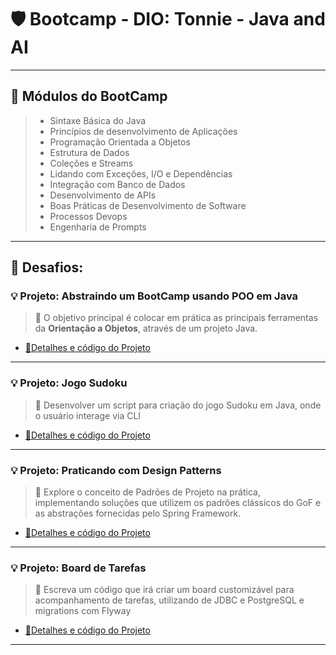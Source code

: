 # 🛡️ Bootcamp - DIO: Tonnie - Java and AI

---
## 🔖 Módulos do BootCamp 

> - Sintaxe Básica do Java
> - Princípios de desenvolvimento de Aplicações 
> - Programação Orientada a Objetos
> - Estrutura de Dados
> - Coleções e Streams
> - Lidando com Exceções, I/O e Dependências
> - Integração com Banco de Dados
> - Desenvolvimento de APIs
> - Boas Práticas de Desenvolvimento de Software
> - Processos Devops
> - Engenharia de Prompts

---

## 🎯 Desafios:

### 💡 Projeto: Abstraindo um BootCamp usando POO em Java 
>💎 O objetivo principal é colocar em prática  as principais ferramentas da **Orientação a Objetos**, através de um projeto Java.

- [🔗Detalhes e código do Projeto](./abstraindo-bootcamp/README.md)

---

### 💡 Projeto: Jogo Sudoku
>💎 Desenvolver um script para criação do jogo Sudoku em Java, onde o usuário interage via CLI


- [🔗Detalhes e código do Projeto](./sudoku-game/README.md)

---

### 💡 Projeto: Praticando com Design Patterns
>💎 Explore o conceito de Padrões de Projeto na prática, implementando soluções que utilizem os padrões clássicos do GoF e as abstrações fornecidas pelo Spring Framework.


- [🔗Detalhes e código do Projeto](./padroes-de-projeto/README.md)

---

### 💡 Projeto: Board de Tarefas
>💎 Escreva um código que irá criar um board customizável para acompanhamento de tarefas, utilizando de JDBC e PostgreSQL e migrations com Flyway


- [🔗Detalhes e código do Projeto](./board-de-tarefas/README.md)

---


